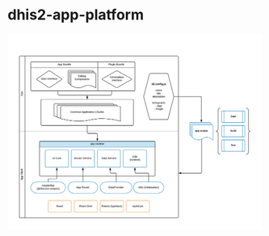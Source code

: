 # dhis2-app-platform

![DHIS2 application architecture diagram](./docs/images/architecture-diagram.png)
